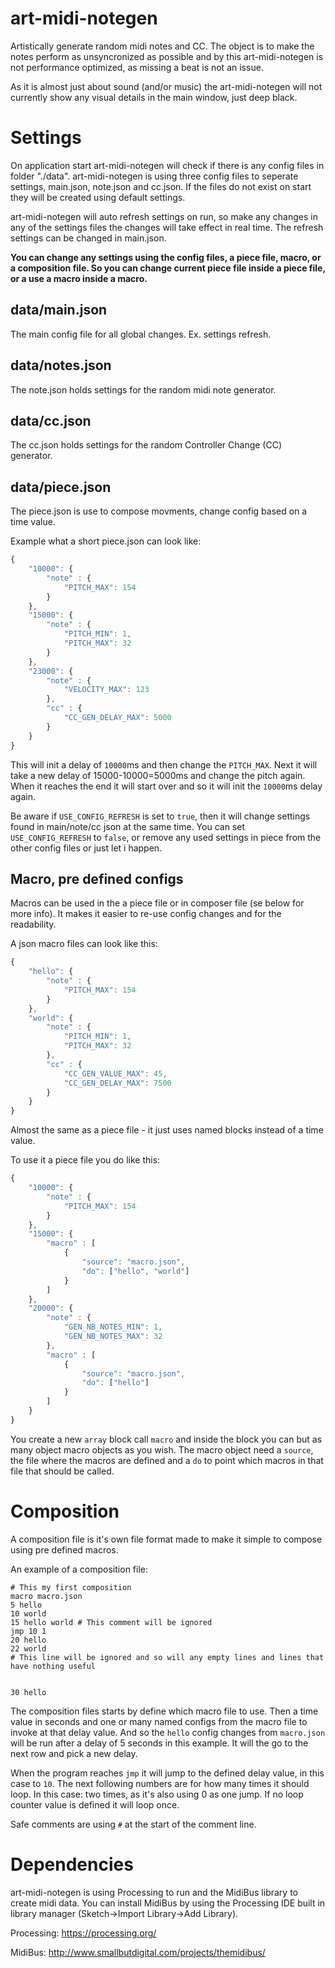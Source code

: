 # art-midi-notegen
Artistically generate random midi notes and CC. The object is to make the notes perform as unsyncronized as possible and by this art-midi-notegen is not performance optimized, as missing a beat is not an issue.

As it is almost just about sound (and/or music) the art-midi-notegen will not currently show any visual details in the main window, just deep black.

# Settings
On application start art-midi-notegen will check if there is any config files in folder "./data". art-midi-notegen is using three config files to seperate settings, main.json, note.json and cc.json. If the files do not exist on start they will be created using default settings.

art-midi-notegen will auto refresh settings on run, so make any changes in any of the settings files the changes will take effect in real time. The refresh settings can be changed in main.json.

**You can change any settings using the config files, a piece file, macro, or a composition file. So you can change current piece file inside a piece file, or a use a macro inside a macro.**

## data/main.json
The main config file for all global changes. Ex. settings refresh.

## data/notes.json
The note.json holds settings for the random midi note generator.

## data/cc.json
The cc.json holds settings for the random Controller Change (CC) generator.

## data/piece.json
The piece.json is use to compose movments, change config based on a time value.

Example what a short piece.json can look like:

```javascript
{
    "10000": {
        "note" : {
            "PITCH_MAX": 154
        }
    },
    "15000": {
        "note" : {
            "PITCH_MIN": 1,
            "PITCH_MAX": 32
        }
    },
    "23000": {
        "note" : {
            "VELOCITY_MAX": 123
        },
        "cc" : {
            "CC_GEN_DELAY_MAX": 5000
        }
    }
}
```
This will init a delay of `10000`ms and then change the `PITCH_MAX`. Next it will take a new delay of 15000-10000=5000ms and change the pitch again. When it reaches the end it will start over and so it will init the `10000`ms delay again.

Be aware if `USE_CONFIG_REFRESH` is set to `true`, then it will change settings found in main/note/cc json at the same time. You can set `USE_CONFIG_REFRESH` to `false`, or remove any used settings in piece from the other config files or just let i happen.

## Macro, pre defined configs
Macros can be used in the a piece file or in composer file (se below for more info). It makes it easier to re-use config changes and for the readability.

A json macro files can look like this:
```javascript
{
    "hello": {
        "note" : {
            "PITCH_MAX": 154
        }
    },
    "world": {
        "note" : {
            "PITCH_MIN": 1,
            "PITCH_MAX": 32
        },
        "cc" : {
            "CC_GEN_VALUE_MAX": 45,
            "CC_GEN_DELAY_MAX": 7500
        }
    }
}
```
Almost the same as a piece file - it just uses named blocks instead of a time value.

To use it a piece file you do like this:
```javascript
{
    "10000": {
        "note" : {
            "PITCH_MAX": 154
        }
    },
    "15000": {
        "macro" : [
            {
                "source": "macro.json",
                "do": ["hello", "world"]
            }
        ]
    },
    "20000": {
        "note" : {
            "GEN_NB_NOTES_MIN": 1,
            "GEN_NB_NOTES_MAX": 32
        },
        "macro" : [
            {
                "source": "macro.json",
                "do": ["hello"]
            }
        ]
    }
} 
```
You create a new `array` block call `macro` and inside the block you can but as many object macro objects as you wish. The macro object need a `source`, the file where the macros are defined and a `do` to point which macros in that file that should be called.

# Composition
A composition file is it's own file format made to make it simple to compose using pre defined macros.

An example of a composition file:
```
# This my first composition
macro macro.json
5 hello
10 world
15 hello world # This comment will be ignored
jmp 10 1
20 hello
22 world
# This line will be ignored and so will any empty lines and lines that have nothing useful


30 hello
```
The composition files starts by define which macro file to use. Then a time value in seconds and one or many named configs from the macro file to invoke at that delay value. And so the `hello` config changes from `macro.json` will be run after a delay of 5 seconds in this example. It will the go to the next row and pick a new delay. 

When the program reaches `jmp` it will jump to the defined delay value, in this case to `10`. The next following numbers are for how many times it should loop. In this case: two times, as it's also using 0 as one jump. If no loop counter value is defined it will loop once.

Safe comments are using `#` at the start of the comment line.

# Dependencies
art-midi-notegen is using Processing to run and the MidiBus library to create midi data. You can install MidiBus by using the  Processing IDE built in library manager (Sketch->Import Library->Add Library). 

Processing:
https://processing.org/

MidiBus:
http://www.smallbutdigital.com/projects/themidibus/
